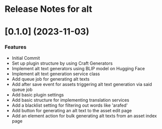# Release Notes for alt

# [0.1.0] (2023-11-03)

### Features

* Initial Commit
* Set up plugin structure by using Craft Generators
* Implement alt text generators using BLIP model on Hugging Face
* Implement alt text generation service class
* Add queue job for generating alt texts
* Add after save event for assets triggering alt text generation via said queue job
* Add basic plugin settings
* Add basic structure for implementing translation services
* Add a blacklist setting for filtering out words like 'arafed'
* Add button for generating an alt text to the asset edit page
* Add an element action for bulk generating alt texts from an asset index page
